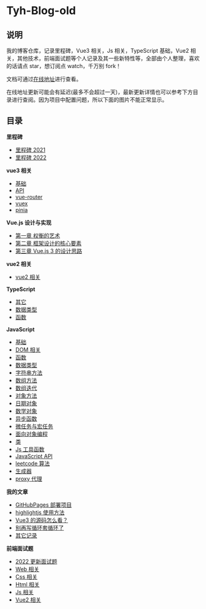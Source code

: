 # Tyh-Blog-old

## 说明

我的博客仓库，记录里程碑，Vue3 相关，Js 相关，TypeScript 基础，Vue2 相关，其他技术，前端面试题等个人记录及其一些新特性等，全部由个人整理，喜欢的话请点 star，想订阅点 watch，千万别 fork！

文档可通过[在线地址](https://tianyuhao.cn/blog)进行查看。

在线地址更新可能会有延迟(最多不会超过一天)，最新更新详情也可以参考下方目录进行查阅。因为项目中配置问题，所以下面的图片不能正常显示。

## 目录

**里程碑**

- [里程碑 2021](https://github.com/Tyh2001/tyh-blog/blob/master/docs/milepost/2021.md)
- [里程碑 2022](https://github.com/Tyh2001/tyh-blog/blob/master/docs/milepost/2022.md)

**vue3 相关**

- [基础](https://github.com/Tyh2001/tyh-blog/blob/master/docs/vue3/basics.md)
- [API](https://github.com/Tyh2001/tyh-blog/blob/master/docs/vue3/api.md)
- [vue-router](https://github.com/Tyh2001/tyh-blog/blob/master/docs/vue3/vue-router.md)
- [vuex](https://github.com/Tyh2001/tyh-blog/blob/master/docs/vue3/vuex.md)
- [pinia](https://github.com/Tyh2001/tyh-blog/blob/master/docs/vue3/pinia.md)

**Vue.js 设计与实现**

- [第一章 权衡的艺术](https://github.com/Tyh2001/tyh-blog/blob/master/docs/vue-design/chapter-1.md)
- [第二章 框架设计的核心要素](https://github.com/Tyh2001/tyh-blog/blob/master/docs/vue-design/chapter-2.md)
- [第三章 Vue.js 3 的设计思路](https://github.com/Tyh2001/tyh-blog/blob/master/docs/vue-design/chapter-3.md)

**vue2 相关**

- [vue2 相关](https://github.com/Tyh2001/tyh-blog/blob/master/docs/vue2/README.md)

**TypeScript**

- [其它](https://github.com/Tyh2001/tyh-blog/blob/master/docs/typescript/other.md)
- [数据类型](https://github.com/Tyh2001/tyh-blog/blob/master/docs/typescript/type.md)
- [函数](https://github.com/Tyh2001/tyh-blog/blob/master/docs/typescript/function.md)

**JavaScript**

- [基础](https://github.com/Tyh2001/tyh-blog/blob/master/docs/javascript/basic.md)
- [DOM 相关](https://github.com/Tyh2001/tyh-blog/blob/master/docs/javascript/dom.md)
- [函数](https://github.com/Tyh2001/tyh-blog/blob/master/docs/javascript/function.md)
- [数据类型](https://github.com/Tyh2001/tyh-blog/blob/master/docs/javascript/data-type.md)
- [字符串方法](https://github.com/Tyh2001/tyh-blog/blob/master/docs/javascript/methods-string.md)
- [数组方法](https://github.com/Tyh2001/tyh-blog/blob/master/docs/javascript/methods-array.md)
- [数组迭代](https://github.com/Tyh2001/tyh-blog/blob/master/docs/javascript/array-iteration.md)
- [对象方法](https://github.com/Tyh2001/tyh-blog/blob/master/docs/javascript/object-methods.md)
- [日期对象](https://github.com/Tyh2001/tyh-blog/blob/master/docs/javascript/date-object.md)
- [数学对象](https://github.com/Tyh2001/tyh-blog/blob/master/docs/javascript/math-object.md)
- [异步函数](https://github.com/Tyh2001/tyh-blog/blob/master/docs/javascript/fun-async.md)
- [微任务与宏任务](https://github.com/Tyh2001/tyh-blog/blob/master/docs/javascript/task-type.md)
- [面向对象编程](https://github.com/Tyh2001/tyh-blog/blob/master/docs/javascript/fun-prototype.md)
- [类](https://github.com/Tyh2001/tyh-blog/blob/master/docs/javascript/fun-class.md)
- [Js 工具函数](https://github.com/Tyh2001/tyh-blog/blob/master/docs/javascript/fun-utils.md)
- [JavaScript API](https://github.com/Tyh2001/tyh-blog/blob/master/docs/javascript/javascript-api.md)
- [leetcode 算法](https://github.com/Tyh2001/tyh-blog/blob/master/docs/javascript/leetcode.md)
- [生成器](https://github.com/Tyh2001/tyh-blog/blob/master/docs/javascript/generator.md)
- [proxy 代理](https://github.com/Tyh2001/tyh-blog/blob/master/docs/javascript/proxy.md)

**我的文章**

- [GitHubPages 部署项目](https://github.com/Tyh2001/tyh-blog/blob/master/docs/article/github-page.md)
- [highlightjs 使用方法](https://github.com/Tyh2001/tyh-blog/blob/master/docs/article/highlightjs.md)
- [Vue3 的源码怎么看？](https://github.com/Tyh2001/tyh-blog/blob/master/docs/article/vue3-code.md)
- [别再写循环套循环了](https://github.com/Tyh2001/tyh-blog/blob/master/docs/article/two-sum.md)
- [其它记录](https://github.com/Tyh2001/tyh-blog/blob/master/docs/article/article.md)

**前端面试题**

- [2022 更新面试题](https://github.com/Tyh2001/tyh-blog/blob/master/docs/int-ques/README.md)
- [Web 相关](https://github.com/Tyh2001/tyh-blog/blob/master/docs/int-ques/ques-web.md)
- [Css 相关](https://github.com/Tyh2001/tyh-blog/blob/master/docs/int-ques/ques-css.md)
- [Html 相关](https://github.com/Tyh2001/tyh-blog/blob/master/docs/int-ques/ques-html.md)
- [Js 相关](https://github.com/Tyh2001/tyh-blog/blob/master/docs/int-ques/ques-js.md)
- [Vue2 相关](https://github.com/Tyh2001/tyh-blog/blob/master/docs/int-ques/ques-vue2.md)
